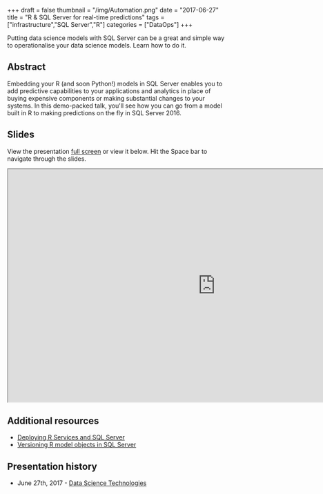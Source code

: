 +++
draft = false
thumbnail = "/img/Automation.png"
date = "2017-06-27"
title = "R & SQL Server for real-time predictions"
tags = ["infrastructure","SQL Server","R"]
categories = ["DataOps"]
+++

Putting data science models with SQL Server can be a great and simple way to operationalise your data science models. Learn how to do it.

## Abstract
Embedding your R (and soon Python!) models in SQL Server enables you to add predictive capabilities to your applications and analytics in place of buying expensive components or making substantial changes to your systems. In this demo-packed talk, you'll see how you can go from a model built in R to making predictions on the fly in SQL Server 2016.

## Slides
View the presentation [full screen](http://lockedata.uk/pres-azure/RandSQLServer.html#) or view it below. Hit the Space bar to navigate through the slides.

<iframe src="http://lockedata.uk/pres-azure/RandSQLServer.html#" width="960" height="540"></iframe>

## Additional resources
- [Deploying R Services and SQL Server](https://github.com/stephlocke/SQLServerVM-tidyverse)
- [Versioning R model objects in SQL Server](https://itsalocke.com/versioning-r-model-objects-in-sql-server/)


## Presentation history
- June 27th, 2017 - [Data Science Technologies](https://www.meetup.com/Data-Science-Technologies/events/240480512/)
